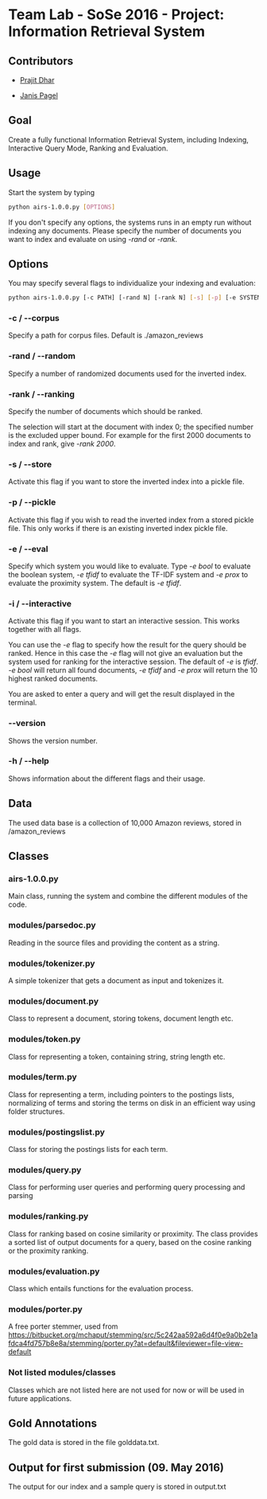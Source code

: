 # Team Lab - SoSe 2016 - Project: Information Retrieval System

## Contributors

-  [Prajit Dhar](https://bitbucket.org/prajitdhar/)

-  [Janis Pagel](https://bitbucket.org/pagelj)

## Goal

Create a fully functional Information Retrieval System, including Indexing, Interactive Query Mode, Ranking and Evaluation.

## Usage

Start the system by typing

```sh
python airs-1.0.0.py [OPTIONS]
```

If you don't specify any options, the systems runs in an empty run without indexing any documents.
Please specify the number of documents you want to index and evaluate on using *-rand* or *-rank*.

## Options

You may specify several flags to individualize your indexing and evaluation:

```sh
python airs-1.0.0.py [-c PATH] [-rand N] [-rank N] [-s] [-p] [-e SYSTEM] [-i] [--version] [-h]
```

### -c / --corpus

Specify a path for corpus files. Default is ./amazon_reviews

### -rand / --random

Specify a number of randomized documents used for the inverted index.

### -rank / --ranking

Specify the number of documents which should be ranked.

The selection will start at the document with index 0; the specified number is the excluded upper bound. For example for the first 2000 documents to index and rank, give *-rank 2000*.

### -s / --store

Activate this flag if you want to store the inverted index into a pickle file.

### -p / --pickle

Activate this flag if you wish to read the inverted index from a stored pickle file.
This only works if there is an existing inverted index pickle file.

### -e / --eval

Specify which system you would like to evaluate. Type *-e bool* to evaluate the
boolean system, *-e tfidf* to evaluate the TF-IDF system and *-e prox* to evaluate
the proximity system. The default is *-e tfidf*.

### -i / --interactive

Activate this flag if you want to start an interactive session. This works together
with all flags.

You can use the *-e* flag to specify how the result for the query
should be ranked. Hence in this case the *-e* flag will not give an evaluation but
the system used for ranking for the interactive session. The default of *-e* is *tfidf*.
*-e bool* will return all found documents, *-e tfidf* and *-e prox* will return the 10
highest ranked documents.

You are asked to enter a query and will get the result displayed in the terminal.

### --version

Shows the version number.

### -h / --help

Shows information about the different flags and their usage.

## Data

The used data base is a collection of 10,000 Amazon reviews, stored in /amazon_reviews

## Classes

### airs-1.0.0.py

Main class, running the system and combine the different modules of the code.

### modules/parsedoc.py

Reading in the source files and providing the content as a string.

### modules/tokenizer.py

A simple tokenizer that gets a document as input and tokenizes it.

### modules/document.py

Class to represent a document, storing tokens, document length etc.

### modules/token.py

Class for representing a token, containing string, string length etc.

### modules/term.py

Class for representing a term, including pointers to the postings lists, normalizing of terms and storing the terms
on disk in an efficient way using folder structures.

### modules/postingslist.py

Class for storing the postings lists for each term.

### modules/query.py

Class for performing user queries and performing query processing and parsing

### modules/ranking.py

Class for ranking based on cosine similarity or proximity. The class provides
a sorted list of output documents for a query, based on the cosine ranking or
the proximity ranking.

### modules/evaluation.py

Class which entails functions for the evaluation process.

### modules/porter.py

A free porter stemmer, used from https://bitbucket.org/mchaput/stemming/src/5c242aa592a6d4f0e9a0b2e1afdca4fd757b8e8a/stemming/porter.py?at=default&fileviewer=file-view-default

### Not listed modules/classes

Classes which are not listed here are not used for now or will be used in future applications.

## Gold Annotations

The gold data is stored in the file golddata.txt.

## Output for first submission (09. May 2016)

The output for our index and a sample query is stored in output.txt